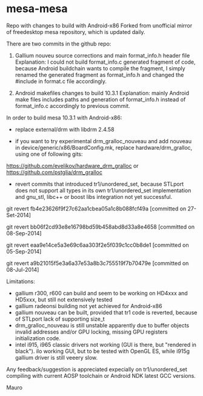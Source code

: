mesa-mesa
=========

Repo with changes to build with Android-x86
Forked from unofficial mirror of freedesktop mesa repository, which is updated daily.

There are two commits in the github repo:

1) Gallium nouveu source corrections and main format_info.h header file
Explanation: I could not build format_info.c generated fragment of code, because Android buildchain wants to compile the fragment, I simply renamed the generated fragment as format_info.h and changed the #include in format.c file accordingly.

2) Android makefiles changes to build 10.3.1
Explanation: mainly Android make files includes paths and generation of format_info.h instead of format_info.c accordingly to previous commit.

In order to build mesa 10.3.1 with Android-x86:

- replace external/drm with libdrm 2.4.58

- if you want to try experimental drm_gralloc_nouveau and add nouveau in device/generic/x86/BoardConfig.mk, replace hardware/drm_gralloc, using one of following gits:

https://github.com/evelikov/hardware_drm_gralloc or https://github.com/pstglia/drm_gralloc

- revert commits that introduced tr1/unordered_set, because STLport does not support all types in its own tr1/unordered_set implementation and gnu_stl, libc++ or boost libs integration not yet successful.

git revert fb4e23626f9f27c62aa1cbea05a1c8b088fcf49a [committed on 27-Set-2014]

git revert bb06f2cd93e8e16798bd59b458abd8d33a8e4658 [committed on 08-Sep-2014]

git revert eaa9e14ce5a3e69c6aa303f2e5f039c1cc0b8de1 [committed on 05-Sep-2014]

git revert a9b21015f5e3a6a37e53a8b3c755519f7b70479e [committed on 08-Jul-2014]


Limitations:

- gallium r300, r600 can build and seem to be working on HD4xxx and HD5xxx, but still not extensively tested
- gallium radeonsi building not yet achieved for Android-x86
- gallium nouveau can be built, provided that tr1 code is reverted, because of STLport lack of supporting size_t
- drm_gralloc_nouveau is still unstable apparently due to buffer objects invalid addresses and/or GPU locking, missing GPU registers initialization code.
- intel i915, i965 classic drivers not working (GUI is there, but "rendered in black"). ilo working GUI, but to be tested with OpenGL ES, while i915g gallium driver is still veeery slow.
 
Any feedback/suggestion is appreciated expecially on tr1/unordered_set compiling with current AOSP toolchain or Android NDK latest GCC versions.

Mauro
